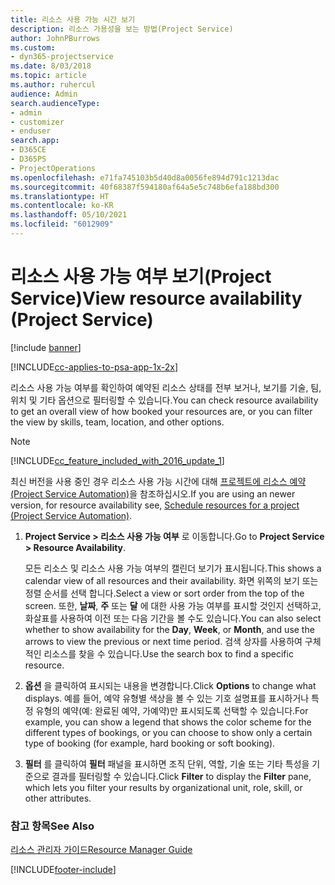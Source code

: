 ```yaml
---
title: 리소스 사용 가능 시간 보기
description: 리소스 가용성을 보는 방법(Project Service)
author: JohnPBurrows
ms.custom:
- dyn365-projectservice
ms.date: 8/03/2018
ms.topic: article
ms.author: ruhercul
audience: Admin
search.audienceType:
- admin
- customizer
- enduser
search.app:
- D365CE
- D365PS
- ProjectOperations
ms.openlocfilehash: e71fa745103b5d40d8a0056fe894d791c1213dac
ms.sourcegitcommit: 40f68387f594180af64a5e5c748b6efa188bd300
ms.translationtype: HT
ms.contentlocale: ko-KR
ms.lasthandoff: 05/10/2021
ms.locfileid: "6012909"
---
```

# <a name="view-resource-availability-project-service"></a><span data-ttu-id="13e29-103">리소스 사용 가능 여부 보기(Project Service)</span><span class="sxs-lookup"><span data-stu-id="13e29-103">View resource availability (Project Service)</span></span>

[!include [banner](../includes/psa-now-project-operations.md)]

[!INCLUDE[cc-applies-to-psa-app-1x-2x](../includes/cc-applies-to-psa-app-1x-2x.md)]

<span data-ttu-id="13e29-104">리소스 사용 가능 여부를 확인하여 예약된 리소스 상태를 전부 보거나, 보기를 기술, 팀, 위치 및 기타 옵션으로 필터링할 수 있습니다.</span><span class="sxs-lookup"><span data-stu-id="13e29-104">You can check resource availability to get an overall view of how booked your resources are, or you can filter the view by skills, team, location, and other options.</span></span>  
  
> [!NOTE]
> [!INCLUDE[cc_feature_included_with_2016_update_1](../includes/cc-feature-included-with-2016-update-1.md)]  
> 
>  <span data-ttu-id="13e29-105">최신 버전을 사용 중인 경우 리소스 사용 가능 시간에 대해 [프로젝트에 리소스 예약(Project Service Automation)](../psa/schedule-resources-project.md)을 참조하십시오.</span><span class="sxs-lookup"><span data-stu-id="13e29-105">If you are using an newer version, for resource availability see, [Schedule resources for a project (Project Service Automation)](../psa/schedule-resources-project.md).</span></span>  

1. <span data-ttu-id="13e29-106">**Project Service > 리소스 사용 가능 여부** 로 이동합니다.</span><span class="sxs-lookup"><span data-stu-id="13e29-106">Go to **Project Service > Resource Availability**.</span></span>  

    <span data-ttu-id="13e29-107">모든 리소스 및 리소스 사용 가능 여부의 캘린더 보기가 표시됩니다.</span><span class="sxs-lookup"><span data-stu-id="13e29-107">This shows a calendar view of all resources and their availability.</span></span> <span data-ttu-id="13e29-108">화면 위쪽의 보기 또는 정렬 순서를 선택 합니다.</span><span class="sxs-lookup"><span data-stu-id="13e29-108">Select a view or sort order from the top of the screen.</span></span> <span data-ttu-id="13e29-109">또한, **날짜**, **주** 또는 **달** 에 대한 사용 가능 여부를 표시할 것인지 선택하고, 화살표를 사용하여 이전 또는 다음 기간을 볼 수도 있습니다.</span><span class="sxs-lookup"><span data-stu-id="13e29-109">You can also select whether to show availability for the **Day**, **Week**, or **Month**, and use the arrows to view the previous or next time period.</span></span> <span data-ttu-id="13e29-110">검색 상자를 사용하여 구체적인 리소스를 찾을 수 있습니다.</span><span class="sxs-lookup"><span data-stu-id="13e29-110">Use the search box to find a specific resource.</span></span>  

2. <span data-ttu-id="13e29-111">**옵션** 을 클릭하여 표시되는 내용을 변경합니다.</span><span class="sxs-lookup"><span data-stu-id="13e29-111">Click **Options** to change what displays.</span></span> <span data-ttu-id="13e29-112">예를 들어, 예약 유형별 색상을 볼 수 있는 기호 설명표를 표시하거나 특정 유형의 예약(예: 완료된 예약, 가예약)만 표시되도록 선택할 수 있습니다.</span><span class="sxs-lookup"><span data-stu-id="13e29-112">For example, you can show a legend that shows the color scheme for the different types of bookings, or you can choose to show only a certain type of booking (for example, hard booking or soft booking).</span></span>  

3. <span data-ttu-id="13e29-113">**필터** 를 클릭하여 **필터** 패널을 표시하면 조직 단위, 역할, 기술 또는 기타 특성을 기준으로 결과를 필터링할 수 있습니다.</span><span class="sxs-lookup"><span data-stu-id="13e29-113">Click **Filter** to display the **Filter** pane, which lets you filter your results by organizational unit, role, skill, or other attributes.</span></span>  

### <a name="see-also"></a><span data-ttu-id="13e29-114">참고 항목</span><span class="sxs-lookup"><span data-stu-id="13e29-114">See Also</span></span>  
 [<span data-ttu-id="13e29-115">리소스 관리자 가이드</span><span class="sxs-lookup"><span data-stu-id="13e29-115">Resource Manager Guide</span></span>](../psa/resource-manager-guide.md)


[!INCLUDE[footer-include](../includes/footer-banner.md)]